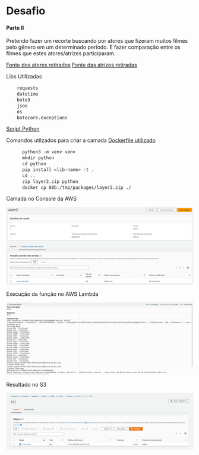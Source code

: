 # Desafio 
#### Parte II

Pretendo fazer um recorte buscando por atores que fizeram muitos filmes pelo gênero em um determinado período. E fazer comparação entre os filmes que estes atores/atrizes participaram.

[Fonte dos atores retirados](https://cinepop.com.br/os-10-maiores-astros-de-acao-105537/)
[Fonte das atrizes retiradas](https://cinepop.com.br/as-10-maiores-atrizes-de-acao-106112/)

Libs Utilizadas

        requests
        datetime
        boto3
        json
        os
        botocore.exceptions

[Script Python](https://github.com/MatheusSanteago/Sprints-CompassUOL/blob/main/Sprint8/Desafio-ParteII/main.py)

Comandos utilzados para criar a camada
[Dockerfile utilizado](https://github.com/MatheusSanteago/Sprints-CompassUOL/blob/main/Sprint8/Desafio-ParteII/Dockerfile)

          python3 -m venv venv
          mkdir python
          cd python
          pip install <lib-name> -t .
          cd .. 
          zip layer2.zip python
          docker cp 08b:/tmp/packages/layer2.zip ./
Camada no Console da AWS

![Camada](camada.png)

Execução da função no AWS Lambda

![Lambda](lambda.png)

Resultado no S3 

![Bucket S3](s3.png)